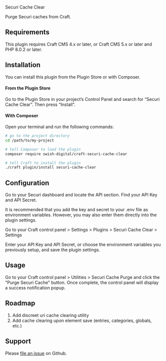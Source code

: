 Securi Cache Clear

Purge Securi caches from Craft.

## Requirements

This plugin requires Craft CMS 4.x or later, or Craft CMS 5.x or later and PHP 8.0.2 or later.

## Installation

You can install this plugin from the Plugin Store or with Composer.

#### From the Plugin Store

Go to the Plugin Store in your project’s Control Panel and search for “Securi Cache Clear”. Then press “Install”.

#### With Composer

Open your terminal and run the following commands:

```bash
# go to the project directory
cd /path/to/my-project

# tell Composer to load the plugin
composer require swish-digital/craft-securi-cache-clear

# tell Craft to install the plugin
./craft plugin/install securi-cache-clear
```

## Configuration

Go to your Securi dashboard and locate the API section. Find your API Key and API Secret.

It is recommended that you add the key and secret to your .env file as environment variables. However, you may also enter them directly into the plugin settings.

Go to your Craft control panel > Settings > Plugins > Securi Cache Clear > Settings

Enter your API Key and API Secret, or choose the environment variables you previously setup, and save the plugin settings.

## Usage

Go to your Craft control panel > Utilities > Securi Cache Purge and click the "Purge Securi Cache" button. Once complete, the control panel will display a success notification popup.

## Roadmap

1. Add discreet uri cache clearing utility
2. Add cache clearing upon element save (entries, categories, globals, etc.)

## Support

Please [file an issue](https://github.com/helloswish/securi-cache-clear/issues) on Github. 